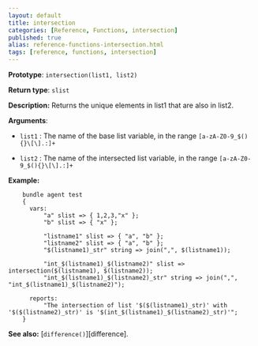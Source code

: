```yaml
---
layout: default
title: intersection
categories: [Reference, Functions, intersection]
published: true
alias: reference-functions-intersection.html
tags: [reference, functions, intersection]
---
```


**Prototype**: `intersection(list1, list2)`

**Return type**: `slist`

**Description:** Returns the unique elements in list1 that are also in list2.

**Arguments**:

* `list1` : The name of the base list variable, in the range
`[a-zA-Z0-9_$(){}\[\].:]+`

* `list2` : The name of the intersected list variable, in the range
`[a-zA-Z0-9_$(){}\[\].:]+`

**Example:**

```cf3
    bundle agent test
    {
      vars:
          "a" slist => { 1,2,3,"x" };
          "b" slist => { "x" };

          "listname1" slist => { "a", "b" };
          "listname2" slist => { "a", "b" };
          "$(listname1)_str" string => join(",", $(listname1));

          "int_$(listname1)_$(listname2)" slist => intersection($(listname1), $(listname2));
          "int_$(listname1)_$(listname2)_str" string => join(",", "int_$(listname1)_$(listname2)");

      reports:
          "The intersection of list '$($(listname1)_str)' with '$($(listname2)_str)' is '$(int_$(listname1)_$(listname2)_str)'";
    }
```

**See also:** [`difference()`][difference].
